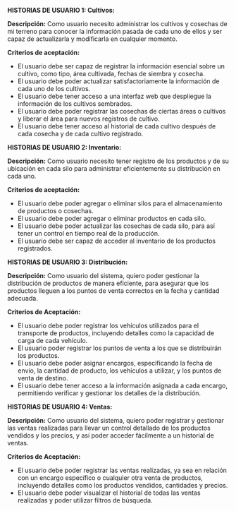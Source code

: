 **HISTORIAS DE USUARIO 1: Cultivos:**

**Descripción:** Como usuario necesito administrar los cultivos y cosechas de mi terreno para conocer la información pasada de cada uno de ellos y ser capaz de actualizarla y modificarla en cualquier momento.

**Criterios de aceptación:**
-	El usuario debe ser capaz de registrar la información esencial sobre un cultivo, como tipo, área cultivada, fechas de siembra y cosecha.
-	El usuario debe poder actualizar satisfactoriamente la información de cada uno de los cultivos.
-	El usuario debe tener acceso a una interfaz web que despliegue la información de los cultivos sembrados.
-	El usuario debe poder registrar las cosechas de ciertas áreas o cultivos y liberar el área para nuevos registros de cultivo.
-	El usuario debe tener acceso al historial de cada cultivo después de cada cosecha y de cada cultivo registrado.

**HISTORIAS DE USUARIO 2: Inventario:**

**Descripción:** Como usuario necesito tener registro de los productos y de su ubicación en cada silo para administrar eficientemente su distribución en cada uno.

**Criterios de aceptación:**
- El usuario debe poder agregar o eliminar silos para el almacenamiento de productos o cosechas.
- El usuario debe poder agregar o eliminar productos en cada silo.
- El usuario debe poder actualizar las cosechas de cada silo, para así tener un control en tiempo real de la producción.
- El usuario debe ser capaz de acceder al inventario de los productos registrados.

**HISTORIAS DE USUARIO 3: Distribución:**


**Descripción:** Como usuario del sistema, quiero poder gestionar la distribución de productos de manera eficiente, para asegurar que los productos lleguen a los puntos de venta correctos en la fecha y cantidad adecuada.

**Criterios de Aceptación:**
- El usuario debe poder registrar los vehículos utilizados para el transporte de productos, incluyendo detalles como la capacidad de carga de cada vehículo.
- El usuario poder registrar los puntos de venta a los que se distribuirán los productos.
- El usuario debe poder asignar encargos, especificando la fecha de envío, la cantidad de producto, los vehículos a utilizar, y los puntos de venta de destino.
- El usuario debe tener acceso a la información asignada a cada encargo, permitiendo verificar y gestionar los detalles de la distribución.



**HISTORIAS DE USUARIO 4: Ventas:**

**Descripción:** Como usuario del sistema, quiero poder registrar y gestionar las ventas realizadas para llevar un control detallado de los productos vendidos y los precios, y así poder acceder fácilmente a un historial de ventas.

**Criterios de Aceptación:**
- El usuario debe poder registrar las ventas realizadas, ya sea en relación con un encargo específico o cualquier otra venta de productos, incluyendo detalles como los productos vendidos, cantidades y precios.
- El usuario debe poder visualizar el historial de todas las ventas realizadas y poder utilizar filtros de búsqueda.

